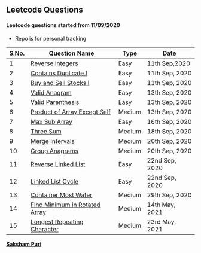## Leetcode Questions

#### Leetcode questions started from 11/09/2020

-   Repo is for personal tracking

| S.No. | Question Name                                                                                         | Type   | Date           |
| ----- | ----------------------------------------------------------------------------------------------------- | ------ | -------------- |
| 1     | [Reverse Integers](https://leetcode.com/problems/reverse-integer/)                                    | Easy   | 11th Sep,2020  |
| 2     | [Contains Duplicate I](https://leetcode.com/problems/contains-duplicate/submissions/)                 | Easy   | 11th Sep, 2020 |
| 3     | [Buy and Sell Stocks I](https://leetcode.com/problems/best-time-to-buy-and-sell-stock/submissions/)   | Easy   | 11th Sep, 2020 |
| 4     | [Valid Anagram](https://leetcode.com/problems/valid-anagram/)                                         | Easy   | 13th Sep, 2020 |
| 5     | [Valid Parenthesis](https://leetcode.com/problems/valid-parentheses/)                                 | Easy   | 13th Sep, 2020 |
| 6     | [Product of Array Except Self](https://leetcode.com/problems/product-of-array-except-self/)           | Medium | 13th Sep, 2020 |
| 7     | [Max Sub Array](https://leetcode.com/problems/maximum-subarray/)                                      | Easy   | 16th Sep, 2020 |
| 8     | [Three Sum](https://leetcode.com/problems/3sum/submissions/)                                          | Medium | 18th Sep, 2020 |
| 9     | [Merge Intervals](https://leetcode.com/problems/merge-intervals/)                                     | Medium | 20th Sep, 2020 |
| 10    | [Group Anagrams](https://leetcode.com/problems/group-anagrams/submissions/)                           | Medium | 20th Sep, 2020 |
| 11    | [Reverse Linked List](https://leetcode.com/problems/reverse-linked-list/submissions/)                 | Easy   | 22nd Sep, 2020 |
| 12    | [Linked List Cycle](https://leetcode.com/problems/linked-list-cycle/submissions/)                     | Easy   | 22nd Sep, 2020 |
| 13    | [Container Most Water](https://leetcode.com/problems/container-with-most-water/)                      | Medium | 29th Sep, 2020 |
| 14    | [Find Minimum in Rotated Array](https://leetcode.com/problems/find-minimum-in-rotated-sorted-array/)  | Medium | 14th May, 2021 |
| 15    | [Longest Repeating Character](https://leetcode.com/problems/longest-repeating-character-replacement/) | Medium | 23rd May, 2021 |

**[Saksham Puri](https://www.sakshampuri.com)**
